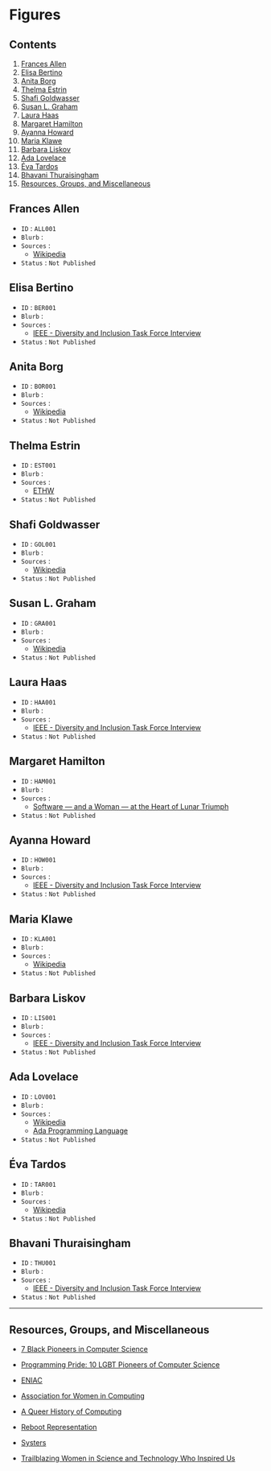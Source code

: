 <!-- #############################################################
FIGURE LIST FORMATTING
When adding a figure, please place them alphabetically by last
name in the 'Contents' and the list itself. Entries should have
an 'h2' heading followed by the main bullet points below:

  ## Name of Figure
  * `ID`: The first three letters of the figure's last name,
  followed by a three-digit number (ex: Frances Allen = ALL001).
  Typically '001' will be fine for the number until the project starts
  to scale, though you can simply search the document for your ID to
  check for duplicates, and if needed increment by 1 (ex: Jade Allen = ALL002)
  * One sentence biographical `Blurb`
  * `Sources` (at least one), with sub-list for individual `Links`
    * `Links`
  * `Status`: `Not Published` | `Published`

 ##############################################################-->

# Figures

## Contents

1. [Frances Allen](#frances-allen)
2. [Elisa Bertino](#elisa-bertino)
3. [Anita Borg](#anita-borg)
4. [Thelma Estrin](#thelma-estrin)
5. [Shafi Goldwasser](#shafi-goldwasser)
6. [Susan L. Graham](#susan-l-graham)
7. [Laura Haas](#laura-haas)
8. [Margaret Hamilton](#margaret-hamilton)
9. [Ayanna Howard](#ayanna-howard)
10. [Maria Klawe](#maria-klawe)
11. [Barbara Liskov](#barbara-liskov)
12. [Ada Lovelace](#ada-lovelace)
13. [Éva Tardos](#éva-tardos)
14. [Bhavani Thuraisingham](#bhavani-thuraisingham)
15. [Resources, Groups, and Miscellaneous](#resources-groups-and-miscellaneous)


## Frances Allen

* `ID` : `ALL001`
* `Blurb` :
* `Sources` :
  * [Wikipedia](https://en.wikipedia.org/wiki/Frances_Allen)
* `Status` : `Not Published`

## Elisa Bertino

* `ID` : `BER001`
* `Blurb` :
* `Sources` :
  * [IEEE - Diversity and Inclusion Task Force Interview](https://www.computer.org/publications/tech-news/events/women-in-stem-elisa-bertino)
* `Status` : `Not Published`

## Anita Borg

* `ID` : `BOR001`
* `Blurb` :
* `Sources` :
  * [Wikipedia](https://en.wikipedia.org/wiki/Anita_Borg)
* `Status` : `Not Published`

## Thelma Estrin

* `ID` : `EST001`
* `Blurb` :
* `Sources` :
  * [ETHW](https://ethw.org/Thelma_Estrin)
* `Status` : `Not Published`

## Shafi Goldwasser

* `ID` : `GOL001`
* `Blurb` :
* `Sources` :
  * [Wikipedia](https://en.wikipedia.org/wiki/Shafi_Goldwasser)
* `Status` : `Not Published`

## Susan L. Graham

* `ID` : `GRA001`
* `Blurb` :
* `Sources` :
  * [Wikipedia](https://en.wikipedia.org/wiki/Susan_L._Graham)
* `Status` : `Not Published`

## Laura Haas

* `ID` : `HAA001`
* `Blurb` :
* `Sources` :
  * [IEEE - Diversity and Inclusion Task Force Interview](https://www.computer.org/publications/tech-news/events/women-in-stem-dr-haas)
* `Status` : `Not Published`

## Margaret Hamilton

* `ID` : `HAM001`
* `Blurb` :
* `Sources` :
  * [Software — and a Woman — at the Heart of Lunar Triumph](<https://www.wired.com/insights/2014/08/software-woman-heart-lunar-triumph/>)
* `Status` : `Not Published`

## Ayanna Howard

* `ID` : `HOW001`
* `Blurb` :
* `Sources` :
  * [IEEE - Diversity and Inclusion Task Force Interview](https://www.computer.org/publications/tech-news/events/women-in-stem-ayanna-howard)
* `Status` : `Not Published`

## Maria Klawe

* `ID` : `KLA001`
* `Blurb` :
* `Sources` :
  * [Wikipedia](https://en.wikipedia.org/wiki/Maria_Klawe)
* `Status` : `Not Published`

## Barbara Liskov

* `ID` : `LIS001`
* `Blurb` :
* `Sources` :
  * [IEEE - Diversity and Inclusion Task Force Interview](https://www.computer.org/publications/tech-news/events/women-in-stem-barbara-liskov)
* `Status` : `Not Published`

## Ada Lovelace

* `ID` : `LOV001`
* `Blurb` :
* `Sources` :
  * [Wikipedia](https://en.wikipedia.org/wiki/Ada_Lovelace)
  * [Ada Programming Language](https://en.wikipedia.org/wiki/Ada_(programming_language))
* `Status` : `Not Published`

## Éva Tardos

* `ID` : `TAR001`
* `Blurb` :
* `Sources` :
  * [Wikipedia](https://en.wikipedia.org/wiki/%C3%89va_Tardos)
* `Status` : `Not Published`

## Bhavani Thuraisingham

* `ID` : `THU001`
* `Blurb` :
* `Sources` :
  * [IEEE - Diversity and Inclusion Task Force Interview](https://www.computer.org/publications/tech-news/events/women-in-stem-bhavani-thuraisingham)
* `Status` : `Not Published`

---

## Resources, Groups, and Miscellaneous

* [7 Black Pioneers in Computer Science](<https://blog.newrelic.com/culture/black-history-month-computer-science-infographic/>)

* [Programming Pride: 10 LGBT Pioneers of Computer Science](https://blog.newrelic.com/culture/10-lgbt-computer-science-pioneers/)

* [ENIAC](https://en.wikipedia.org/wiki/ENIAC#Programmers)

* [Association for Women in Computing](https://awc-hq.org/home.html)

* [A Queer History of Computing](https://rhizome.org/editorial/2013/feb/19/queer-computing-1/)

* [Reboot Representation](https://www.rebootrepresentation.org/)

* [Systers](https://en.wikipedia.org/wiki/Systers)

* [Trailblazing Women in Science and Technology Who Inspired Us](https://blog.newrelic.com/culture/trailblazing-women-science-technology-inspiration/)
